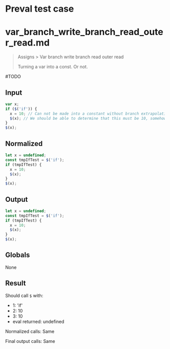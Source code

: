 # Preval test case

# var_branch_write_branch_read_outer_read.md

> Assigns > Var branch write branch read outer read
>
> Turning a var into a const. Or not.

#TODO

## Input

`````js filename=intro
var x;
if ($('if')) {
  x = 10; // Can not be made into a constant without branch extrapolation
  $(x); // We should be able to determine that this must be 10, somehow
}
$(x);
`````

## Normalized

`````js filename=intro
let x = undefined;
const tmpIfTest = $('if');
if (tmpIfTest) {
  x = 10;
  $(x);
}
$(x);
`````

## Output

`````js filename=intro
let x = undefined;
const tmpIfTest = $('if');
if (tmpIfTest) {
  x = 10;
  $(x);
}
$(x);
`````

## Globals

None

## Result

Should call `$` with:
 - 1: 'if'
 - 2: 10
 - 3: 10
 - eval returned: undefined

Normalized calls: Same

Final output calls: Same

